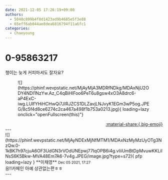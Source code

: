 ```yaml
---
date: 2021-12-05 17:26:19+09:00
authors:
  - 5048c899b4f8d1423ad9b4685e5f3e88
  - 65eff6ab044ae8dea6816794f11a6fc1
categories:
  - Chaeyoung
---
```


# 0-95863217

<div class="post-container" markdown="1">
<div class="content-container md-sidebar__scrollwrap" markdown="1">

챙이는 늦게 커피마셔도 잘자요?
<figure markdown="1">
![](https://phinf.wevpstatic.net/MjAyMjA3MDRfNDkg/MDAxNjU2ODY4NDI1NzYw.Az_C4qBiHlFoo6PeT6u8gsw4xO3A8drc6-aP4ExC-iwg.LUIfYHiHCHwQi7JIRJZCS1DLZavjLNJvyK1EGm3wP5og.JPEG/8c5f4d8ce6274c2ca467a498f1b753a0213.jpg){ loading=lazy onclick="openFullscreen(this)"}
</figure>


</div>
</div>

<div style="text-align: right;" markdown="1">
<a href="https://weverse.io/fromis9/fanpost/0-95863217" style="text-align: right;">:material-share:{.big-emoji}</a>
</div>
---

<div class="comments-container md-sidebar__scrollwrap" markdown="1">
<div class="comment" markdown="1">
<div class='id-container' markdown="1">
![](https://phinf.wevpstatic.net/MjAyNDExMjNfMTM1/MDAxNzMyMzUyOTg3NzQw.0-1kBK7h97cjuA6OF3UdGN3rVOdUNEpwj77IqOPB6i4g.vliiUmBtDpMvuwKKLiINsS6K5Bkw-MVA48Em7A6-7v4g.JPEG/image.jpg?type=s72){ pfp loading=lazy }
**<span class="artist">이채영</span>** <small>Dec 05 2021, 17:27</small><br>
</div>
<div class='comment-body' markdown="1">
응!!카페인 아예 상관없는편ㅎㅎ
</div>
</div>
</div>
---
